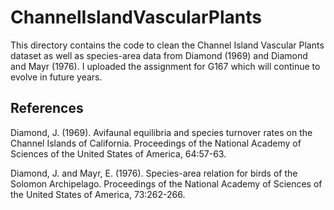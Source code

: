 # ChannelIslandVascularPlants

This directory contains the code to clean the Channel Island Vascular Plants dataset as well as species-area data from Diamond (1969) and Diamond and Mayr (1976). I uploaded the assignment for G167 which will continue to evolve in future years. 

## References
Diamond, J. (1969). Avifaunal equilibria and species turnover rates on the Channel Islands of California. Proceedings of the National Academy of Sciences of the United States of America, 64:57-63.

Diamond, J. and Mayr, E. (1976). Species-area relation for birds of the Solomon Archipelago. Proceedings of the National Academy of Sciences of the United States of America, 73:262-266.
